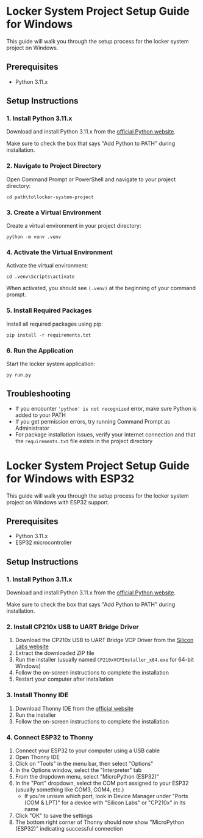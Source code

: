 # Locker System Project Setup Guide for Windows

This guide will walk you through the setup process for the locker system project on Windows.

## Prerequisites

- Python 3.11.x

## Setup Instructions

### 1. Install Python 3.11.x

Download and install Python 3.11.x from the [official Python website](https://www.python.org/downloads/).

Make sure to check the box that says "Add Python to PATH" during installation.

### 2. Navigate to Project Directory

Open Command Prompt or PowerShell and navigate to your project directory:

```
cd path\to\locker-system-project
```

### 3. Create a Virtual Environment

Create a virtual environment in your project directory:

```
python -m venv .venv
```

### 4. Activate the Virtual Environment

Activate the virtual environment:

```
cd .venv\Scripts\activate
```

When activated, you should see `(.venv)` at the beginning of your command prompt.

### 5. Install Required Packages

Install all required packages using pip:

```
pip install -r requirements.txt
```

### 6. Run the Application

Start the locker system application:

```
py run.py
```

## Troubleshooting

- If you encounter `'python' is not recognized` error, make sure Python is added to your PATH
- If you get permission errors, try running Command Prompt as Administrator
- For package installation issues, verify your internet connection and that the `requirements.txt` file exists in the project directory


# Locker System Project Setup Guide for Windows with ESP32

This guide will walk you through the setup process for the locker system project on Windows with ESP32 support.

## Prerequisites

- Python 3.11.x
- ESP32 microcontroller

## Setup Instructions

### 1. Install Python 3.11.x

Download and install Python 3.11.x from the [official Python website](https://www.python.org/downloads/).

Make sure to check the box that says "Add Python to PATH" during installation.

### 2. Install CP210x USB to UART Bridge Driver

1. Download the CP210x USB to UART Bridge VCP Driver from the [Silicon Labs website](https://www.silabs.com/developers/usb-to-uart-bridge-vcp-drivers)
2. Extract the downloaded ZIP file
3. Run the installer (usually named `CP210xVCPInstaller_x64.exe` for 64-bit Windows)
4. Follow the on-screen instructions to complete the installation
5. Restart your computer after installation

### 3. Install Thonny IDE

1. Download Thonny IDE from the [official website](https://thonny.org/)
2. Run the installer
3. Follow the on-screen instructions to complete the installation

### 4. Connect ESP32 to Thonny

1. Connect your ESP32 to your computer using a USB cable
2. Open Thonny IDE
3. Click on "Tools" in the menu bar, then select "Options"
4. In the Options window, select the "Interpreter" tab
5. From the dropdown menu, select "MicroPython (ESP32)"
6. In the "Port" dropdown, select the COM port assigned to your ESP32 (usually something like COM3, COM4, etc.)
   - If you're unsure which port, look in Device Manager under "Ports (COM & LPT)" for a device with "Silicon Labs" or "CP210x" in its name
7. Click "OK" to save the settings
8. The bottom right corner of Thonny should now show "MicroPython (ESP32)" indicating successful connection
